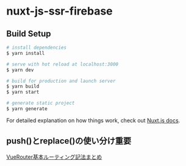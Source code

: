 # nuxt-js-ssr-firebase

## Build Setup

```bash
# install dependencies
$ yarn install

# serve with hot reload at localhost:3000
$ yarn dev

# build for production and launch server
$ yarn build
$ yarn start

# generate static project
$ yarn generate
```

For detailed explanation on how things work, check out [Nuxt.js docs](https://nuxtjs.org).


## push()とreplace()の使い分け重要
[VueRouter基本ルーティング記法まとめ](https://www.ritolab.com/entry/181)
